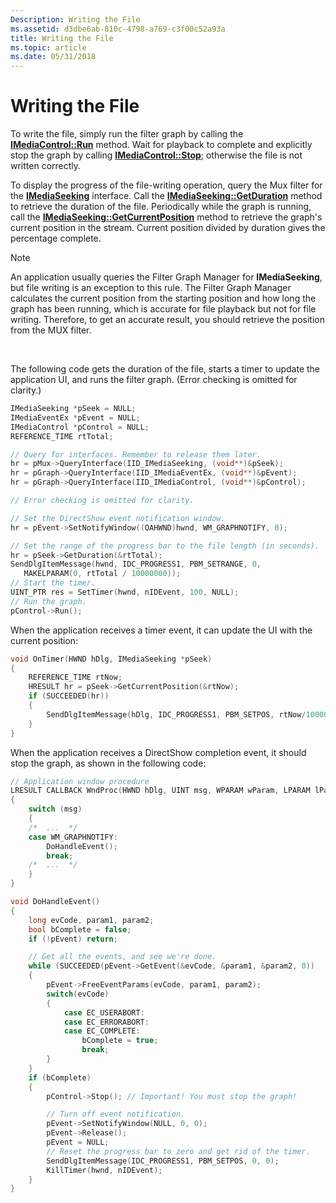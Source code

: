 ```yaml
---
Description: Writing the File
ms.assetid: d3dbe6ab-810c-4798-a769-c3f00c52a93a
title: Writing the File
ms.topic: article
ms.date: 05/31/2018
---
```


# Writing the File

To write the file, simply run the filter graph by calling the [**IMediaControl::Run**](/windows/desktop/api/Control/nf-control-imediacontrol-run) method. Wait for playback to complete and explicitly stop the graph by calling [**IMediaControl::Stop**](/windows/desktop/api/Control/nf-control-imediacontrol-stop); otherwise the file is not written correctly.

To display the progress of the file-writing operation, query the Mux filter for the [**IMediaSeeking**](/windows/desktop/api/Strmif/nn-strmif-imediaseeking) interface. Call the [**IMediaSeeking::GetDuration**](/windows/desktop/api/Strmif/nf-strmif-imediaseeking-getduration) method to retrieve the duration of the file. Periodically while the graph is running, call the [**IMediaSeeking::GetCurrentPosition**](/windows/desktop/api/Strmif/nf-strmif-imediaseeking-getcurrentposition) method to retrieve the graph's current position in the stream. Current position divided by duration gives the percentage complete.

> [!Note]  
> An application usually queries the Filter Graph Manager for **IMediaSeeking**, but file writing is an exception to this rule. The Filter Graph Manager calculates the current position from the starting position and how long the graph has been running, which is accurate for file playback but not for file writing. Therefore, to get an accurate result, you should retrieve the position from the MUX filter.

 

The following code gets the duration of the file, starts a timer to update the application UI, and runs the filter graph. (Error checking is omitted for clarity.)


```C++
IMediaSeeking *pSeek = NULL;
IMediaEventEx *pEvent = NULL;
IMediaControl *pControl = NULL;
REFERENCE_TIME rtTotal;

// Query for interfaces. Remember to release them later.
hr = pMux->QueryInterface(IID_IMediaSeeking, (void**)&pSeek);
hr = pGraph->QueryInterface(IID_IMediaEventEx, (void**)&pEvent);
hr = pGraph->QueryInterface(IID_IMediaControl, (void**)&pControl);

// Error checking is omitted for clarity.

// Set the DirectShow event notification window.
hr = pEvent->SetNotifyWindow((OAHWND)hwnd, WM_GRAPHNOTIFY, 0);

// Set the range of the progress bar to the file length (in seconds).
hr = pSeek->GetDuration(&rtTotal);
SendDlgItemMessage(hwnd, IDC_PROGRESS1, PBM_SETRANGE, 0, 
   MAKELPARAM(0, rtTotal / 10000000));
// Start the timer.
UINT_PTR res = SetTimer(hwnd, nIDEvent, 100, NULL);
// Run the graph.
pControl->Run();
```



When the application receives a timer event, it can update the UI with the current position:


```C++
void OnTimer(HWND hDlg, IMediaSeeking *pSeek)
{
    REFERENCE_TIME rtNow;
    HRESULT hr = pSeek->GetCurrentPosition(&rtNow);
    if (SUCCEEDED(hr))
    {
        SendDlgItemMessage(hDlg, IDC_PROGRESS1, PBM_SETPOS, rtNow/10000000, 0);
    }
}
```



When the application receives a DirectShow completion event, it should stop the graph, as shown in the following code:


```C++
// Application window procedure
LRESULT CALLBACK WndProc(HWND hDlg, UINT msg, WPARAM wParam, LPARAM lParam)
{
    switch (msg)
    {
    /*  ...  */
    case WM_GRAPHNOTIFY:
        DoHandleEvent();
        break;
    /*  ...  */
    }
}

void DoHandleEvent()
{
    long evCode, param1, param2;
    bool bComplete = false;
    if (!pEvent) return;

    // Get all the events, and see we're done.
    while (SUCCEEDED(pEvent->GetEvent(&evCode, &param1, &param2, 0))
    {
        pEvent->FreeEventParams(evCode, param1, param2);
        switch(evCode)
        {
            case EC_USERABORT:
            case EC_ERRORABORT:
            case EC_COMPLETE:
                bComplete = true;
                break;
        }
    }
    if (bComplete)
    {
        pControl->Stop(); // Important! You must stop the graph!

        // Turn off event notification.
        pEvent->SetNotifyWindow(NULL, 0, 0);
        pEvent->Release();
        pEvent = NULL;
        // Reset the progress bar to zero and get rid of the timer.
        SendDlgItemMessage(IDC_PROGRESS1, PBM_SETPOS, 0, 0);
        KillTimer(hwnd, nIDEvent);
    }
}
```



 

 




